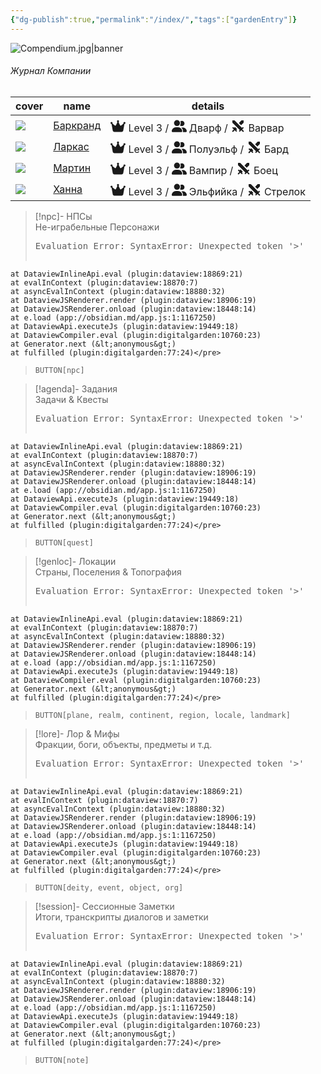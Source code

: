 ```yaml
---
{"dg-publish":true,"permalink":"/index/","tags":["gardenEntry"]}
---
```


![Compendium.jpg|banner](/img/user/Assets/Images/compendium.jpg)
###### <span class="head">Журнал Компании</span> 

<div><table class="dataview table-view-table"><thead class="table-view-thead"><tr class="table-view-tr-header"><th class="table-view-th"><span>cover</span></th><th class="table-view-th"><span>name</span></th><th class="table-view-th"><span>details</span></th></tr></thead><tbody class="table-view-tbody"><tr><td><span><img src="app://4f67ccd8c61be8d64b44d2a83526035c545f/C:/Users/taran/Documents/Tashas-Notes-of-Everything-main//Assets/Images/Party/character3.png" referrerpolicy="no-referrer"></span></td><td><span><a data-tooltip-position="top" aria-label="Компендиум/Партия/Персонажи/Баркранд.md > Баркранд" data-href="Компендиум/Партия/Персонажи/Баркранд.md#Баркранд" href="Компендиум/Партия/Персонажи/Баркранд.md#Баркранд" class="internal-link" target="_blank" rel="noopener">Баркранд</a></span></td><td><span><span class="cm-iconize-icon" aria-label="FasCrown" data-icon="FasCrown" aria-hidden="true" style="display: inline-flex; transform: translateY(13%);"><svg xmlns="http://www.w3.org/2000/svg" viewBox="0 0 576 512" fill="currentColor" width="24px" height="24px"><!--! Font Awesome Free 6.5.1 by @fontawesome - https://fontawesome.com License - https://fontawesome.com/license/free (Icons: CC BY 4.0, Fonts: SIL OFL 1.1, Code: MIT License) Copyright 2023 Fonticons, Inc. --><path d="M309 106c11.4-7 19-19.7 19-34c0-22.1-17.9-40-40-40s-40 17.9-40 40c0 14.4 7.6 27 19 34L209.7 220.6c-9.1 18.2-32.7 23.4-48.6 10.7L72 160c5-6.7 8-15 8-24c0-22.1-17.9-40-40-40S0 113.9 0 136s17.9 40 40 40c.2 0 .5 0 .7 0L86.4 427.4c5.5 30.4 32 52.6 63 52.6H426.6c30.9 0 57.4-22.1 63-52.6L535.3 176c.2 0 .5 0 .7 0c22.1 0 40-17.9 40-40s-17.9-40-40-40s-40 17.9-40 40c0 9 3 17.3 8 24l-89.1 71.3c-15.9 12.7-39.5 7.5-48.6-10.7L309 106z"></path></svg></span> Level 3 / <span class="cm-iconize-icon" aria-label="FasUserGroup" data-icon="FasUserGroup" aria-hidden="true" style="display: inline-flex; transform: translateY(13%);"><svg xmlns="http://www.w3.org/2000/svg" viewBox="0 0 640 512" fill="currentColor" width="24px" height="24px"><!--! Font Awesome Free 6.5.1 by @fontawesome - https://fontawesome.com License - https://fontawesome.com/license/free (Icons: CC BY 4.0, Fonts: SIL OFL 1.1, Code: MIT License) Copyright 2023 Fonticons, Inc. --><path d="M96 128a128 128 0 1 1 256 0A128 128 0 1 1 96 128zM0 482.3C0 383.8 79.8 304 178.3 304h91.4C368.2 304 448 383.8 448 482.3c0 16.4-13.3 29.7-29.7 29.7H29.7C13.3 512 0 498.7 0 482.3zM609.3 512H471.4c5.4-9.4 8.6-20.3 8.6-32v-8c0-60.7-27.1-115.2-69.8-151.8c2.4-.1 4.7-.2 7.1-.2h61.4C567.8 320 640 392.2 640 481.3c0 17-13.8 30.7-30.7 30.7zM432 256c-31 0-59-12.6-79.3-32.9C372.4 196.5 384 163.6 384 128c0-26.8-6.6-52.1-18.3-74.3C384.3 40.1 407.2 32 432 32c61.9 0 112 50.1 112 112s-50.1 112-112 112z"></path></svg></span> Дварф / <span class="cm-iconize-icon" aria-label="RiSwordFill" data-icon="RiSwordFill" aria-hidden="true" style="display: inline-flex; transform: translateY(13%);"><svg viewBox="0 0 24 24" fill="currentColor" xmlns="http://www.w3.org/2000/svg" width="24px" height="24px"><path d="M7.04813 13.4061L10.5831 16.9421L9.1703 18.3558L10.5849 19.7711L9.17064 21.1853L6.69614 18.71L3.86734 21.5388L2.45312 20.1246L5.28192 17.2958L2.80668 14.8213L4.22089 13.4071L5.63477 14.8202L7.04813 13.4061ZM2.99907 3L6.54506 3.00335L18.3624 14.8207L19.7772 13.4071L21.1915 14.8213L18.7166 17.2962L21.545 20.1246L20.1308 21.5388L17.3024 18.7104L14.8275 21.1853L13.4133 19.7711L14.8269 18.3562L3.00181 6.53118L2.99907 3ZM17.4563 3.0001L20.9991 3.00335L21.001 6.52648L16.9481 10.5781L13.4121 7.0431L17.4563 3.0001Z"></path></svg></span> Варвар</span></td></tr><tr><td><span><img src="app://4f67ccd8c61be8d64b44d2a83526035c545f/C:/Users/taran/Documents/Tashas-Notes-of-Everything-main//Assets/Images/Party/character1.jpg" referrerpolicy="no-referrer"></span></td><td><span><a data-tooltip-position="top" aria-label="Компендиум/Партия/Персонажи/Ларкас.md > Ларкас" data-href="Компендиум/Партия/Персонажи/Ларкас.md#Ларкас" href="Компендиум/Партия/Персонажи/Ларкас.md#Ларкас" class="internal-link" target="_blank" rel="noopener">Ларкас</a></span></td><td><span><span class="cm-iconize-icon" aria-label="FasCrown" data-icon="FasCrown" aria-hidden="true" style="display: inline-flex; transform: translateY(13%);"><svg xmlns="http://www.w3.org/2000/svg" viewBox="0 0 576 512" fill="currentColor" width="24px" height="24px"><!--! Font Awesome Free 6.5.1 by @fontawesome - https://fontawesome.com License - https://fontawesome.com/license/free (Icons: CC BY 4.0, Fonts: SIL OFL 1.1, Code: MIT License) Copyright 2023 Fonticons, Inc. --><path d="M309 106c11.4-7 19-19.7 19-34c0-22.1-17.9-40-40-40s-40 17.9-40 40c0 14.4 7.6 27 19 34L209.7 220.6c-9.1 18.2-32.7 23.4-48.6 10.7L72 160c5-6.7 8-15 8-24c0-22.1-17.9-40-40-40S0 113.9 0 136s17.9 40 40 40c.2 0 .5 0 .7 0L86.4 427.4c5.5 30.4 32 52.6 63 52.6H426.6c30.9 0 57.4-22.1 63-52.6L535.3 176c.2 0 .5 0 .7 0c22.1 0 40-17.9 40-40s-17.9-40-40-40s-40 17.9-40 40c0 9 3 17.3 8 24l-89.1 71.3c-15.9 12.7-39.5 7.5-48.6-10.7L309 106z"></path></svg></span> Level 3 / <span class="cm-iconize-icon" aria-label="FasUserGroup" data-icon="FasUserGroup" aria-hidden="true" style="display: inline-flex; transform: translateY(13%);"><svg xmlns="http://www.w3.org/2000/svg" viewBox="0 0 640 512" fill="currentColor" width="24px" height="24px"><!--! Font Awesome Free 6.5.1 by @fontawesome - https://fontawesome.com License - https://fontawesome.com/license/free (Icons: CC BY 4.0, Fonts: SIL OFL 1.1, Code: MIT License) Copyright 2023 Fonticons, Inc. --><path d="M96 128a128 128 0 1 1 256 0A128 128 0 1 1 96 128zM0 482.3C0 383.8 79.8 304 178.3 304h91.4C368.2 304 448 383.8 448 482.3c0 16.4-13.3 29.7-29.7 29.7H29.7C13.3 512 0 498.7 0 482.3zM609.3 512H471.4c5.4-9.4 8.6-20.3 8.6-32v-8c0-60.7-27.1-115.2-69.8-151.8c2.4-.1 4.7-.2 7.1-.2h61.4C567.8 320 640 392.2 640 481.3c0 17-13.8 30.7-30.7 30.7zM432 256c-31 0-59-12.6-79.3-32.9C372.4 196.5 384 163.6 384 128c0-26.8-6.6-52.1-18.3-74.3C384.3 40.1 407.2 32 432 32c61.9 0 112 50.1 112 112s-50.1 112-112 112z"></path></svg></span> Полуэльф / <span class="cm-iconize-icon" aria-label="RiSwordFill" data-icon="RiSwordFill" aria-hidden="true" style="display: inline-flex; transform: translateY(13%);"><svg viewBox="0 0 24 24" fill="currentColor" xmlns="http://www.w3.org/2000/svg" width="24px" height="24px"><path d="M7.04813 13.4061L10.5831 16.9421L9.1703 18.3558L10.5849 19.7711L9.17064 21.1853L6.69614 18.71L3.86734 21.5388L2.45312 20.1246L5.28192 17.2958L2.80668 14.8213L4.22089 13.4071L5.63477 14.8202L7.04813 13.4061ZM2.99907 3L6.54506 3.00335L18.3624 14.8207L19.7772 13.4071L21.1915 14.8213L18.7166 17.2962L21.545 20.1246L20.1308 21.5388L17.3024 18.7104L14.8275 21.1853L13.4133 19.7711L14.8269 18.3562L3.00181 6.53118L2.99907 3ZM17.4563 3.0001L20.9991 3.00335L21.001 6.52648L16.9481 10.5781L13.4121 7.0431L17.4563 3.0001Z"></path></svg></span> Бард</span></td></tr><tr><td><span><img src="app://4f67ccd8c61be8d64b44d2a83526035c545f/C:/Users/taran/Documents/Tashas-Notes-of-Everything-main//Assets/Images/Party/character2.png" referrerpolicy="no-referrer"></span></td><td><span><a data-tooltip-position="top" aria-label="Компендиум/Партия/Персонажи/Мартин.md > Мартин" data-href="Компендиум/Партия/Персонажи/Мартин.md#Мартин" href="Компендиум/Партия/Персонажи/Мартин.md#Мартин" class="internal-link" target="_blank" rel="noopener">Мартин</a></span></td><td><span><span class="cm-iconize-icon" aria-label="FasCrown" data-icon="FasCrown" aria-hidden="true" style="display: inline-flex; transform: translateY(13%);"><svg xmlns="http://www.w3.org/2000/svg" viewBox="0 0 576 512" fill="currentColor" width="24px" height="24px"><!--! Font Awesome Free 6.5.1 by @fontawesome - https://fontawesome.com License - https://fontawesome.com/license/free (Icons: CC BY 4.0, Fonts: SIL OFL 1.1, Code: MIT License) Copyright 2023 Fonticons, Inc. --><path d="M309 106c11.4-7 19-19.7 19-34c0-22.1-17.9-40-40-40s-40 17.9-40 40c0 14.4 7.6 27 19 34L209.7 220.6c-9.1 18.2-32.7 23.4-48.6 10.7L72 160c5-6.7 8-15 8-24c0-22.1-17.9-40-40-40S0 113.9 0 136s17.9 40 40 40c.2 0 .5 0 .7 0L86.4 427.4c5.5 30.4 32 52.6 63 52.6H426.6c30.9 0 57.4-22.1 63-52.6L535.3 176c.2 0 .5 0 .7 0c22.1 0 40-17.9 40-40s-17.9-40-40-40s-40 17.9-40 40c0 9 3 17.3 8 24l-89.1 71.3c-15.9 12.7-39.5 7.5-48.6-10.7L309 106z"></path></svg></span> Level 3 / <span class="cm-iconize-icon" aria-label="FasUserGroup" data-icon="FasUserGroup" aria-hidden="true" style="display: inline-flex; transform: translateY(13%);"><svg xmlns="http://www.w3.org/2000/svg" viewBox="0 0 640 512" fill="currentColor" width="24px" height="24px"><!--! Font Awesome Free 6.5.1 by @fontawesome - https://fontawesome.com License - https://fontawesome.com/license/free (Icons: CC BY 4.0, Fonts: SIL OFL 1.1, Code: MIT License) Copyright 2023 Fonticons, Inc. --><path d="M96 128a128 128 0 1 1 256 0A128 128 0 1 1 96 128zM0 482.3C0 383.8 79.8 304 178.3 304h91.4C368.2 304 448 383.8 448 482.3c0 16.4-13.3 29.7-29.7 29.7H29.7C13.3 512 0 498.7 0 482.3zM609.3 512H471.4c5.4-9.4 8.6-20.3 8.6-32v-8c0-60.7-27.1-115.2-69.8-151.8c2.4-.1 4.7-.2 7.1-.2h61.4C567.8 320 640 392.2 640 481.3c0 17-13.8 30.7-30.7 30.7zM432 256c-31 0-59-12.6-79.3-32.9C372.4 196.5 384 163.6 384 128c0-26.8-6.6-52.1-18.3-74.3C384.3 40.1 407.2 32 432 32c61.9 0 112 50.1 112 112s-50.1 112-112 112z"></path></svg></span> Вампир / <span class="cm-iconize-icon" aria-label="RiSwordFill" data-icon="RiSwordFill" aria-hidden="true" style="display: inline-flex; transform: translateY(13%);"><svg viewBox="0 0 24 24" fill="currentColor" xmlns="http://www.w3.org/2000/svg" width="24px" height="24px"><path d="M7.04813 13.4061L10.5831 16.9421L9.1703 18.3558L10.5849 19.7711L9.17064 21.1853L6.69614 18.71L3.86734 21.5388L2.45312 20.1246L5.28192 17.2958L2.80668 14.8213L4.22089 13.4071L5.63477 14.8202L7.04813 13.4061ZM2.99907 3L6.54506 3.00335L18.3624 14.8207L19.7772 13.4071L21.1915 14.8213L18.7166 17.2962L21.545 20.1246L20.1308 21.5388L17.3024 18.7104L14.8275 21.1853L13.4133 19.7711L14.8269 18.3562L3.00181 6.53118L2.99907 3ZM17.4563 3.0001L20.9991 3.00335L21.001 6.52648L16.9481 10.5781L13.4121 7.0431L17.4563 3.0001Z"></path></svg></span> Боец</span></td></tr><tr><td><span><img src="app://4f67ccd8c61be8d64b44d2a83526035c545f/C:/Users/taran/Documents/Tashas-Notes-of-Everything-main//Assets/Images/Party/character4.png" referrerpolicy="no-referrer"></span></td><td><span><a data-tooltip-position="top" aria-label="Компендиум/Партия/Персонажи/Ханна.md > Ханна" data-href="Компендиум/Партия/Персонажи/Ханна.md#Ханна" href="Компендиум/Партия/Персонажи/Ханна.md#Ханна" class="internal-link" target="_blank" rel="noopener">Ханна</a></span></td><td><span><span class="cm-iconize-icon" aria-label="FasCrown" data-icon="FasCrown" aria-hidden="true" style="display: inline-flex; transform: translateY(13%);"><svg xmlns="http://www.w3.org/2000/svg" viewBox="0 0 576 512" fill="currentColor" width="24px" height="24px"><!--! Font Awesome Free 6.5.1 by @fontawesome - https://fontawesome.com License - https://fontawesome.com/license/free (Icons: CC BY 4.0, Fonts: SIL OFL 1.1, Code: MIT License) Copyright 2023 Fonticons, Inc. --><path d="M309 106c11.4-7 19-19.7 19-34c0-22.1-17.9-40-40-40s-40 17.9-40 40c0 14.4 7.6 27 19 34L209.7 220.6c-9.1 18.2-32.7 23.4-48.6 10.7L72 160c5-6.7 8-15 8-24c0-22.1-17.9-40-40-40S0 113.9 0 136s17.9 40 40 40c.2 0 .5 0 .7 0L86.4 427.4c5.5 30.4 32 52.6 63 52.6H426.6c30.9 0 57.4-22.1 63-52.6L535.3 176c.2 0 .5 0 .7 0c22.1 0 40-17.9 40-40s-17.9-40-40-40s-40 17.9-40 40c0 9 3 17.3 8 24l-89.1 71.3c-15.9 12.7-39.5 7.5-48.6-10.7L309 106z"></path></svg></span> Level 3 / <span class="cm-iconize-icon" aria-label="FasUserGroup" data-icon="FasUserGroup" aria-hidden="true" style="display: inline-flex; transform: translateY(13%);"><svg xmlns="http://www.w3.org/2000/svg" viewBox="0 0 640 512" fill="currentColor" width="24px" height="24px"><!--! Font Awesome Free 6.5.1 by @fontawesome - https://fontawesome.com License - https://fontawesome.com/license/free (Icons: CC BY 4.0, Fonts: SIL OFL 1.1, Code: MIT License) Copyright 2023 Fonticons, Inc. --><path d="M96 128a128 128 0 1 1 256 0A128 128 0 1 1 96 128zM0 482.3C0 383.8 79.8 304 178.3 304h91.4C368.2 304 448 383.8 448 482.3c0 16.4-13.3 29.7-29.7 29.7H29.7C13.3 512 0 498.7 0 482.3zM609.3 512H471.4c5.4-9.4 8.6-20.3 8.6-32v-8c0-60.7-27.1-115.2-69.8-151.8c2.4-.1 4.7-.2 7.1-.2h61.4C567.8 320 640 392.2 640 481.3c0 17-13.8 30.7-30.7 30.7zM432 256c-31 0-59-12.6-79.3-32.9C372.4 196.5 384 163.6 384 128c0-26.8-6.6-52.1-18.3-74.3C384.3 40.1 407.2 32 432 32c61.9 0 112 50.1 112 112s-50.1 112-112 112z"></path></svg></span> Эльфийка / <span class="cm-iconize-icon" aria-label="RiSwordFill" data-icon="RiSwordFill" aria-hidden="true" style="display: inline-flex; transform: translateY(13%);"><svg viewBox="0 0 24 24" fill="currentColor" xmlns="http://www.w3.org/2000/svg" width="24px" height="24px"><path d="M7.04813 13.4061L10.5831 16.9421L9.1703 18.3558L10.5849 19.7711L9.17064 21.1853L6.69614 18.71L3.86734 21.5388L2.45312 20.1246L5.28192 17.2958L2.80668 14.8213L4.22089 13.4071L5.63477 14.8202L7.04813 13.4061ZM2.99907 3L6.54506 3.00335L18.3624 14.8207L19.7772 13.4071L21.1915 14.8213L18.7166 17.2962L21.545 20.1246L20.1308 21.5388L17.3024 18.7104L14.8275 21.1853L13.4133 19.7711L14.8269 18.3562L3.00181 6.53118L2.99907 3ZM17.4563 3.0001L20.9991 3.00335L21.001 6.52648L16.9481 10.5781L13.4121 7.0431L17.4563 3.0001Z"></path></svg></span> Стрелок</span></td></tr></tbody></table></div>

> [!npc]-   НПСы<br><span class="sub">Не-играбельные Персонажи</span>
> <pre class="dataview dataview-error">Evaluation Error: SyntaxError: Unexpected token '&gt;'
    at DataviewInlineApi.eval (plugin:dataview:18869:21)
    at evalInContext (plugin:dataview:18870:7)
    at asyncEvalInContext (plugin:dataview:18880:32)
    at DataviewJSRenderer.render (plugin:dataview:18906:19)
    at DataviewJSRenderer.onload (plugin:dataview:18448:14)
    at e.load (app://obsidian.md/app.js:1:1167250)
    at DataviewApi.executeJs (plugin:dataview:19449:18)
    at DataviewCompiler.eval (plugin:digitalgarden:10760:23)
    at Generator.next (&lt;anonymous&gt;)
    at fulfilled (plugin:digitalgarden:77:24)</pre>
> `BUTTON[npc]`

> [!agenda]-  Задания<br><span class="sub">Задачи & Квесты</span>
><pre class="dataview dataview-error">Evaluation Error: SyntaxError: Unexpected token '&gt;'
    at DataviewInlineApi.eval (plugin:dataview:18869:21)
    at evalInContext (plugin:dataview:18870:7)
    at asyncEvalInContext (plugin:dataview:18880:32)
    at DataviewJSRenderer.render (plugin:dataview:18906:19)
    at DataviewJSRenderer.onload (plugin:dataview:18448:14)
    at e.load (app://obsidian.md/app.js:1:1167250)
    at DataviewApi.executeJs (plugin:dataview:19449:18)
    at DataviewCompiler.eval (plugin:digitalgarden:10760:23)
    at Generator.next (&lt;anonymous&gt;)
    at fulfilled (plugin:digitalgarden:77:24)</pre>
> `BUTTON[quest]`

> [!genloc]-  Локации<br><span class="sub">Страны, Поселения & Топография</span>
> <pre class="dataview dataview-error">Evaluation Error: SyntaxError: Unexpected token '&gt;'
    at DataviewInlineApi.eval (plugin:dataview:18869:21)
    at evalInContext (plugin:dataview:18870:7)
    at asyncEvalInContext (plugin:dataview:18880:32)
    at DataviewJSRenderer.render (plugin:dataview:18906:19)
    at DataviewJSRenderer.onload (plugin:dataview:18448:14)
    at e.load (app://obsidian.md/app.js:1:1167250)
    at DataviewApi.executeJs (plugin:dataview:19449:18)
    at DataviewCompiler.eval (plugin:digitalgarden:10760:23)
    at Generator.next (&lt;anonymous&gt;)
    at fulfilled (plugin:digitalgarden:77:24)</pre>
>`BUTTON[plane, realm, continent, region, locale, landmark]`

> [!lore]-  Лор & Мифы<br><span class="sub">Фракции, боги, объекты, предметы и т.д.</span> 
> <pre class="dataview dataview-error">Evaluation Error: SyntaxError: Unexpected token '&gt;'
    at DataviewInlineApi.eval (plugin:dataview:18869:21)
    at evalInContext (plugin:dataview:18870:7)
    at asyncEvalInContext (plugin:dataview:18880:32)
    at DataviewJSRenderer.render (plugin:dataview:18906:19)
    at DataviewJSRenderer.onload (plugin:dataview:18448:14)
    at e.load (app://obsidian.md/app.js:1:1167250)
    at DataviewApi.executeJs (plugin:dataview:19449:18)
    at DataviewCompiler.eval (plugin:digitalgarden:10760:23)
    at Generator.next (&lt;anonymous&gt;)
    at fulfilled (plugin:digitalgarden:77:24)</pre>
> `BUTTON[deity, event, object, org]`
 
> [!session]-  Сессионные Заметки<br><span class="sub">Итоги, транскрипты диалогов и заметки</span>
> <pre class="dataview dataview-error">Evaluation Error: SyntaxError: Unexpected token '&gt;'
    at DataviewInlineApi.eval (plugin:dataview:18869:21)
    at evalInContext (plugin:dataview:18870:7)
    at asyncEvalInContext (plugin:dataview:18880:32)
    at DataviewJSRenderer.render (plugin:dataview:18906:19)
    at DataviewJSRenderer.onload (plugin:dataview:18448:14)
    at e.load (app://obsidian.md/app.js:1:1167250)
    at DataviewApi.executeJs (plugin:dataview:19449:18)
    at DataviewCompiler.eval (plugin:digitalgarden:10760:23)
    at Generator.next (&lt;anonymous&gt;)
    at fulfilled (plugin:digitalgarden:77:24)</pre>
> `BUTTON[note]`